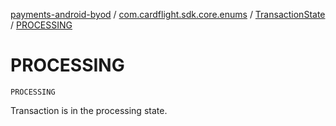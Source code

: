 [payments-android-byod](../../index.md) / [com.cardflight.sdk.core.enums](../index.md) / [TransactionState](index.md) / [PROCESSING](./-p-r-o-c-e-s-s-i-n-g.md)

# PROCESSING

`PROCESSING`

Transaction is in the processing state.

